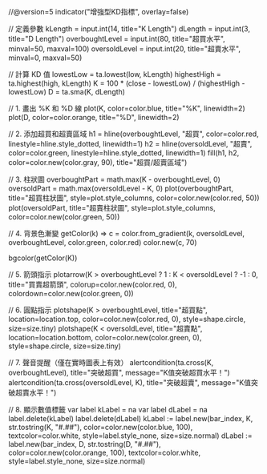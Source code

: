//@version=5
indicator("增強型KD指標", overlay=false)

// 定義參數
kLength = input.int(14, title="K Length")
dLength = input.int(3, title="D Length")
overboughtLevel = input.int(80, title="超買水平", minval=50, maxval=100)
oversoldLevel = input.int(20, title="超賣水平", minval=0, maxval=50)

// 計算 KD 值
lowestLow = ta.lowest(low, kLength)
highestHigh = ta.highest(high, kLength)
K = 100 * (close - lowestLow) / (highestHigh - lowestLow)
D = ta.sma(K, dLength)

// 1. 畫出 %K 和 %D 線
plot(K, color=color.blue, title="%K", linewidth=2)
plot(D, color=color.orange, title="%D", linewidth=2)

// 2. 添加超買和超賣區域
h1 = hline(overboughtLevel, "超買", color=color.red, linestyle=hline.style_dotted, linewidth=1)
h2 = hline(oversoldLevel, "超賣", color=color.green, linestyle=hline.style_dotted, linewidth=1)
fill(h1, h2, color=color.new(color.gray, 90), title="超買/超賣區域")

// 3. 柱狀圖
overboughtPart = math.max(K - overboughtLevel, 0)
oversoldPart = math.max(oversoldLevel - K, 0)
plot(overboughtPart, title="超買柱狀圖", style=plot.style_columns, color=color.new(color.red, 50))
plot(oversoldPart, title="超賣柱狀圖", style=plot.style_columns, color=color.new(color.green, 50))

// 4. 背景色漸變
getColor(k) =>
    c = color.from_gradient(k, oversoldLevel, overboughtLevel, color.green, color.red)
    color.new(c, 70)

bgcolor(getColor(K))

// 5. 箭頭指示
plotarrow(K > overboughtLevel ? 1 : K < oversoldLevel ? -1 : 0, title="買賣超箭頭", colorup=color.new(color.red, 0), colordown=color.new(color.green, 0))

// 6. 圓點指示
plotshape(K > overboughtLevel, title="超買點", location=location.top, color=color.new(color.red, 0), style=shape.circle, size=size.tiny)
plotshape(K < oversoldLevel, title="超賣點", location=location.bottom, color=color.new(color.green, 0), style=shape.circle, size=size.tiny)

// 7. 聲音提醒（僅在實時圖表上有效）
alertcondition(ta.cross(K, overboughtLevel), title="突破超買", message="K值突破超買水平！")
alertcondition(ta.cross(oversoldLevel, K), title="突破超賣", message="K值突破超賣水平！")

// 8. 顯示數值標籤
var label kLabel = na
var label dLabel = na
label.delete(kLabel)
label.delete(dLabel)
kLabel := label.new(bar_index, K, str.tostring(K, "#.##"), color=color.new(color.blue, 100), textcolor=color.white, style=label.style_none, size=size.normal)
dLabel := label.new(bar_index, D, str.tostring(D, "#.##"), color=color.new(color.orange, 100), textcolor=color.white, style=label.style_none, size=size.normal)

